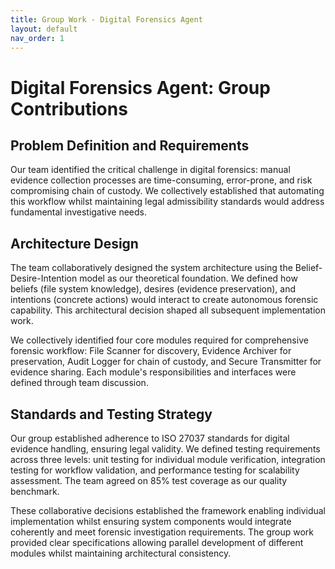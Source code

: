 ```yaml
---
title: Group Work - Digital Forensics Agent
layout: default 
nav_order: 1
---
```


# Digital Forensics Agent: Group Contributions

## Problem Definition and Requirements

Our team identified the critical challenge in digital forensics: manual evidence collection processes are time-consuming, error-prone, and risk compromising chain of custody. We collectively established that automating this workflow whilst maintaining legal admissibility standards would address fundamental investigative needs.

## Architecture Design

The team collaboratively designed the system architecture using the Belief-Desire-Intention model as our theoretical foundation. We defined how beliefs (file system knowledge), desires (evidence preservation), and intentions (concrete actions) would interact to create autonomous forensic capability. This architectural decision shaped all subsequent implementation work.

We collectively identified four core modules required for comprehensive forensic workflow: File Scanner for discovery, Evidence Archiver for preservation, Audit Logger for chain of custody, and Secure Transmitter for evidence sharing. Each module's responsibilities and interfaces were defined through team discussion.

## Standards and Testing Strategy

Our group established adherence to ISO 27037 standards for digital evidence handling, ensuring legal validity. We defined testing requirements across three levels: unit testing for individual module verification, integration testing for workflow validation, and performance testing for scalability assessment. The team agreed on 85% test coverage as our quality benchmark.

These collaborative decisions established the framework enabling individual implementation whilst ensuring system components would integrate coherently and meet forensic investigation requirements. The group work provided clear specifications allowing parallel development of different modules whilst maintaining architectural consistency.
